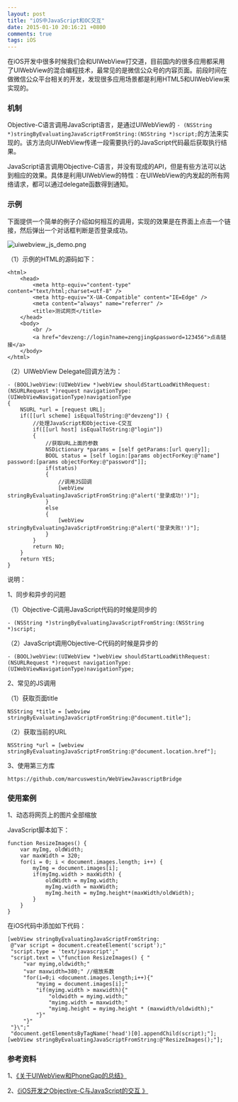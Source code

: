 ```yaml
---
layout: post
title: "iOS中JavaScript和OC交互"
date: 2015-01-10 20:16:21 +0800
comments: true
tags: iOS
---
```


在iOS开发中很多时候我们会和UIWebView打交道，目前国内的很多应用都采用了UIWebView的混合编程技术，最常见的是微信公众号的内容页面。前段时间在做微信公众平台相关的开发，发现很多应用场景都是利用HTML5和UIWebView来实现的。

### 机制

Objective-C语言调用JavaScript语言，是通过UIWebView的
`- (NSString *)stringByEvaluatingJavaScriptFromString:(NSString *)script;`的方法来实现的。该方法向UIWebView传递一段需要执行的JavaScript代码最后获取执行结果。

JavaScript语言调用Objective-C语言，并没有现成的API，但是有些方法可以达到相应的效果。具体是利用UIWebView的特性：在UIWebView的内发起的所有网络请求，都可以通过delegate函数得到通知。  

### 示例

下面提供一个简单的例子介绍如何相互的调用，实现的效果是在界面上点击一个链接，然后弹出一个对话框判断是否登录成功。

![uiwebview_js_demo.png](/images/uiwebview_js/uiwebview_js_demo.png)

（1）示例的HTML的源码如下：

```
<html>
    <head>
        <meta http-equiv="content-type" content="text/html;charset=utf-8" />
        <meta http-equiv="X-UA-Compatible" content="IE=Edge" />
        <meta content="always" name="referrer" />
        <title>测试网页</title>
    </head>
    <body>
        <br />
        <a href="devzeng://login?name=zengjing&password=123456">点击链接</a>
    </body>
</html>
```

（2）UIWebView Delegate回调方法为：

```
- (BOOL)webView:(UIWebView *)webView shouldStartLoadWithRequest:(NSURLRequest *)request navigationType:(UIWebViewNavigationType)navigationType
{
    NSURL *url = [request URL];
    if([[url scheme] isEqualToString:@"devzeng"]) {
        //处理JavaScript和Objective-C交互
        if([[url host] isEqualToString:@"login"])
        {
            //获取URL上面的参数
            NSDictionary *params = [self getParams:[url query]];
            BOOL status = [self login:[params objectForKey:@"name"] password:[params objectForKey:@"password"]];
            if(status)
            {
                //调用JS回调
                [webView stringByEvaluatingJavaScriptFromString:@"alert('登录成功!')"];
            }
            else
            {
                [webView stringByEvaluatingJavaScriptFromString:@"alert('登录失败!')"];
            }
        }
        return NO;
    }
    return YES;
}
```

说明：

1、同步和异步的问题
   
（1）Objective-C调用JavaScript代码的时候是同步的
   
   `- (NSString *)stringByEvaluatingJavaScriptFromString:(NSString *)script;`
   
（2）JavaScript调用Objective-C代码的时候是异步的
   
   `- (BOOL)webView:(UIWebView *)webView shouldStartLoadWithRequest:(NSURLRequest *)request navigationType:(UIWebViewNavigationType)navigationType;`
   
2、常见的JS调用

（1）获取页面title

`NSString *title = [webview stringByEvaluatingJavaScriptFromString:@"document.title"];`

（2）获取当前的URL

`NSString *url = [webview stringByEvaluatingJavaScriptFromString:@"document.location.href"];`

3、使用第三方库

`https://github.com/marcuswestin/WebViewJavascriptBridge`

### 使用案例

1、动态将网页上的图片全部缩放

JavaScript脚本如下：

```
function ResizeImages() {
	var myImg, oldWidth;
	var maxWidth = 320;
	for(i = 0; i < document.images.length; i++) {
		myImg = document.images[i];
		if(myImg.width > maxWidth) {
			oldWidth = myImg.width;
			myImg.width = maxWidth;
			myImg.heith = myImg.height*(maxWidth/oldWidth);
		}
	}
}
```

在iOS代码中添加如下代码：

```
[webView stringByEvaluatingJavaScriptFromString:  
 @"var script = document.createElement('script');"   
 "script.type = 'text/javascript';"   
 "script.text = \"function ResizeImages() { "   
     "var myimg,oldwidth;"  
     "var maxwidth=380;" //缩放系数   
     "for(i=0;i <document.images.length;i++){"   
         "myimg = document.images[i];"  
         "if(myimg.width > maxwidth){"   
             "oldwidth = myimg.width;"   
             "myimg.width = maxwidth;"   
             "myimg.height = myimg.height * (maxwidth/oldwidth);"   
         "}"   
     "}"
 "}\";"   
 "document.getElementsByTagName('head')[0].appendChild(script);"];
[webView stringByEvaluatingJavaScriptFromString:@"ResizeImages();"];
```

### 参考资料

1、[《关于UIWebView和PhoneGap的总结》](http://blog.devtang.com/blog/2012/03/24/talk-about-uiwebview-and-phonegap/)

2、[《iOS开发之Objective-C与JavaScript的交互 》](http://www.uml.org.cn/mobiledev/201108181.asp)